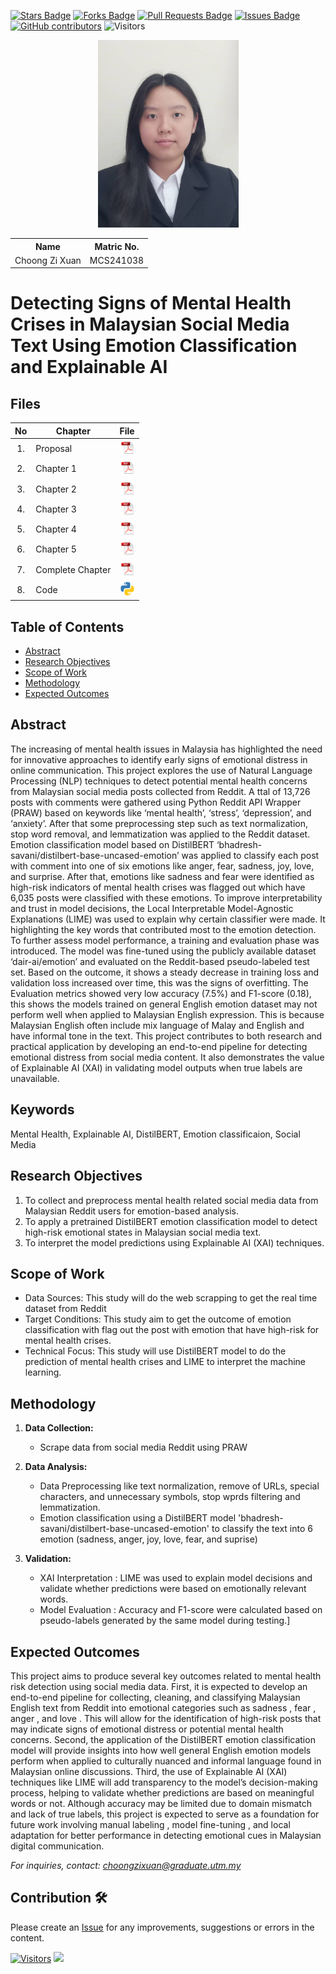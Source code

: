 <a href="https://github.com/drshahizan/research-design/stargazers"><img src="https://img.shields.io/github/stars/drshahizan/research-design" alt="Stars Badge"/></a>
<a href="https://github.com/drshahizan/research-design/network/members"><img src="https://img.shields.io/github/forks/drshahizan/research-design" alt="Forks Badge"/></a>
<a href="https://github.com/drshahizan/research-design/pulls"><img src="https://img.shields.io/github/issues-pr/drshahizan/research-design" alt="Pull Requests Badge"/></a>
<a href="https://github.com/drshahizan/research-design"><img src="https://img.shields.io/github/issues/drshahizan/research-design" alt="Issues Badge"/></a>
<a href="https://github.com/drshahizan/research-design/graphs/contributors"><img alt="GitHub contributors" src="https://img.shields.io/github/contributors/drshahizan/research-design?color=2b9348"></a>
![Visitors](https://api.visitorbadge.io/api/visitors?path=https%3A%2F%2Fgithub.com%2Fdrshahizan%2BDM&labelColor=%23d9e3f0&countColor=%23697689&style=flat)

<p align="center">
  <img height="300px" src="image/CZX image.jpeg" alt="Profile Image">
</p>

<table align="center">
  <tr>
    <th>Name</th>
    <th>Matric No.</th>
  </tr>
  <tr>
    <td>Choong Zi Xuan</td>
    <td>MCS241038</td>
  </tr>
</table>

# Detecting Signs of Mental Health Crises in Malaysian Social Media Text Using Emotion Classification and Explainable AI

## Files

| No  | Chapter     |                                                 File |
| :-: | ---------- | :---------------------------------------------------------------------------------------------------: |
|  1.  | Proposal | <a href="Proposal/"><img src="image/pdf.svg" width="24px" height="24px"></a> |
|  2.  | Chapter 1 | <a href="Chapter 1/"><img src="image/pdf.svg" width="24px" height="24px"></a> |
|  3.  | Chapter 2 | <a href="Chapter 2/"><img src="image/pdf.svg" width="24px" height="24px"></a> |
|  4.  | Chapter 3 | <a href="Chapter 3/"><img src="image/pdf.svg" width="24px" height="24px"></a> |
|  5.  | Chapter 4 | <a href="Chapter 4/"><img src="image/pdf.svg" width="24px" height="24px"></a> |
|  6.  | Chapter 5 | <a href="Chapter 5/"><img src="image/pdf.svg" width="24px" height="24px"></a> |
|  7.  | Complete Chapter | <a href="All Chapter/"><img src="image/pdf.svg" width="24px" height="24px"></a> |
|  8.  | Code | <a href="Code"><img src="image/python_icon.png" width="24px" height="24px"></a> |


## Table of Contents
- [Abstract](#abstract)
- [Research Objectives](#research-objectives)
- [Scope of Work](#scope-of-work)
- [Methodology](#methodology)
- [Expected Outcomes](#expected-outcomes)

## Abstract

The increasing of mental health issues in Malaysia has highlighted the need for innovative approaches to identify early signs of emotional distress in online communication. This project explores the use of Natural Language Processing (NLP) techniques to detect potential mental health concerns from Malaysian social media posts collected from Reddit. A ttal of 13,726 posts with comments were gathered using Python Reddit API Wrapper (PRAW) based on keywords like ‘mental health’, ‘stress’, ‘depression’, and ‘anxiety’. After that some preprocessing step such as text normalization, stop word removal, and lemmatization was applied to the Reddit dataset. Emotion classification model based on DistilBERT ‘bhadresh-savani/distilbert-base-uncased-emotion’ was applied to classify each post with comment into one of six emotions like anger, fear, sadness, joy, love, and surprise. After that, emotions like sadness and fear were identified as high-risk indicators of mental health crises was flagged out which have 6,035 posts were classified with these emotions. To improve interpretability and trust in model decisions, the Local Interpretable Model-Agnostic Explanations (LIME) was used to explain why certain classifier were made. It highlighting the key words that contributed most to the emotion detection. To further assess model performance, a training and evaluation phase was introduced. The model was fine-tuned using the publicly available dataset ‘dair-ai/emotion’ and evaluated on the Reddit-based pseudo-labeled test set. Based on the outcome, it shows a steady decrease in training loss and validation loss increased over time, this was the signs of overfitting. The Evaluation metrics showed very low accuracy (7.5%) and F1-score (0.18), this shows the models trained on general English emotion dataset may not perform well when applied to Malaysian English expression. This is because Malaysian English often include mix language of Malay and English and have informal tone in the text. This project contributes to both research and practical application by developing an end-to-end pipeline for detecting emotional distress from social media content. It also demonstrates the value of Explainable AI (XAI) in validating model outputs when true labels are unavailable. 



## Keywords

Mental Health, Explainable AI, DistilBERT, Emotion classificaion, Social Media

## Research Objectives

1. To collect and preprocess mental health related social media data from Malaysian Reddit users for emotion-based analysis.
2. To apply a pretrained DistilBERT emotion classification model to detect high-risk emotional states in Malaysian social media text.
3. To interpret the model predictions using Explainable AI (XAI) techniques. 

## Scope of Work
- Data Sources: This study will do the web scrapping to get the real time dataset from Reddit
- Target Conditions: This study aim to get the outcome of emotion classification with flag out the post with emotion that have high-risk for mental health crises.
- Technical Focus: This study will use DistilBERT model to do the prediction of mental health crises and LIME to interpret the machine learning.  

## Methodology

1. **Data Collection:**
   - Scrape data from social media Reddit using PRAW

2. **Data Analysis:**
   - Data Preprocessing like text normalization, remove of URLs, special characters, and unnecessary symbols, stop wprds filtering and lemmatization.
   - Emotion classification using a DistilBERT model 'bhadresh-savani/distilbert-base-uncased-emotion' to classify the text into 6 emotion (sadness, anger, joy, love, fear, and suprise)

3. **Validation:**
   - XAI Interpretation : LIME was used to explain model decisions and validate whether predictions were based on emotionally relevant words.
   - Model Evaluation : Accuracy and F1-score were calculated based on pseudo-labels generated by the same model during testing.]

## Expected Outcomes

This project aims to produce several key outcomes related to mental health risk detection using social media data. First, it is expected to develop an end-to-end pipeline for collecting, cleaning, and classifying Malaysian English text from Reddit into emotional categories such as sadness , fear , anger , and love . This will allow for the identification of high-risk posts that may indicate signs of emotional distress or potential mental health concerns. Second, the application of the DistilBERT emotion classification model will provide insights into how well general English emotion models perform when applied to culturally nuanced and informal language found in Malaysian online discussions. Third, the use of Explainable AI (XAI) techniques like LIME will add transparency to the model’s decision-making process, helping to validate whether predictions are based on meaningful words or not. Although accuracy may be limited due to domain mismatch and lack of true labels, this project is expected to serve as a foundation for future work involving manual labeling , model fine-tuning , and local adaptation for better performance in detecting emotional cues in Malaysian digital communication.

*For inquiries, contact: choongzixuan@graduate.utm.my*

 




## Contribution 🛠️
Please create an [Issue](https://github.com/drshahizan/research-design/issues) for any improvements, suggestions or errors in the content.

[![Visitors](https://api.visitorbadge.io/api/visitors?path=https%3A%2F%2Fgithub.com%2Fdrshahizan&labelColor=%23697689&countColor=%23555555&style=plastic)](https://visitorbadge.io/status?path=https%3A%2F%2Fgithub.com%2Fdrshahizan)
![](https://hit.yhype.me/github/profile?user_id=81284918)


